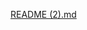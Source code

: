 [README (2).md](https://github.com/adrocks1234/Car_price_prediction-using-Machine-Learning/files/10312591/README.2.md)
